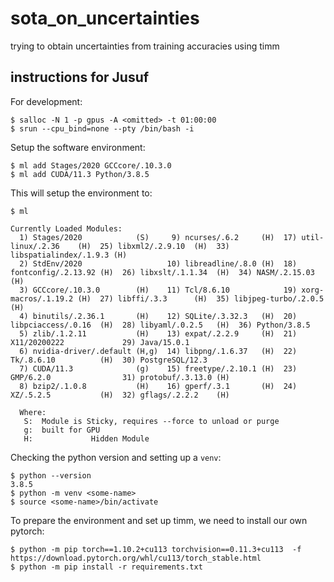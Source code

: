 # sota_on_uncertainties

trying to obtain uncertainties from training accuracies using timm

## instructions for Jusuf

For development:
```
$ salloc -N 1 -p gpus -A <omitted> -t 01:00:00
$ srun --cpu_bind=none --pty /bin/bash -i
```

Setup the software environment:

```
$ ml add Stages/2020 GCCcore/.10.3.0
$ ml add CUDA/11.3 Python/3.8.5
```
This will setup the environment to:
```
$ ml

Currently Loaded Modules:
  1) Stages/2020            (S)     9) ncurses/.6.2     (H)  17) util-linux/.2.36    (H)  25) libxml2/.2.9.10  (H)  33) libspatialindex/.1.9.3 (H)
  2) StdEnv/2020                   10) libreadline/.8.0 (H)  18) fontconfig/.2.13.92 (H)  26) libxslt/.1.1.34  (H)  34) NASM/.2.15.03          (H)
  3) GCCcore/.10.3.0        (H)    11) Tcl/8.6.10            19) xorg-macros/.1.19.2 (H)  27) libffi/.3.3      (H)  35) libjpeg-turbo/.2.0.5   (H)
  4) binutils/.2.36.1       (H)    12) SQLite/.3.32.3   (H)  20) libpciaccess/.0.16  (H)  28) libyaml/.0.2.5   (H)  36) Python/3.8.5
  5) zlib/.1.2.11           (H)    13) expat/.2.2.9     (H)  21) X11/20200222             29) Java/15.0.1
  6) nvidia-driver/.default (H,g)  14) libpng/.1.6.37   (H)  22) Tk/.8.6.10          (H)  30) PostgreSQL/12.3
  7) CUDA/11.3              (g)    15) freetype/.2.10.1 (H)  23) GMP/6.2.0                31) protobuf/.3.13.0 (H)
  8) bzip2/.1.0.8           (H)    16) gperf/.3.1       (H)  24) XZ/.5.2.5           (H)  32) gflags/.2.2.2    (H)

  Where:
   S:  Module is Sticky, requires --force to unload or purge
   g:  built for GPU
   H:             Hidden Module

```
Checking the python version and setting up a `venv`:
```
$ python --version
3.8.5
$ python -m venv <some-name>
$ source <some-name>/bin/activate
```

To prepare the environment and set up timm, we need to install our own pytorch:

```
$ python -m pip torch==1.10.2+cu113 torchvision==0.11.3+cu113  -f https://download.pytorch.org/whl/cu113/torch_stable.html
$ python -m pip install -r requirements.txt
```


